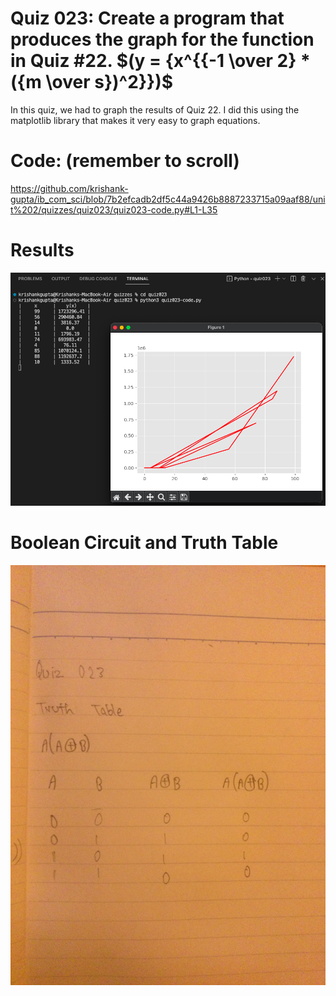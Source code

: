 # Quiz 023: Create a program that produces the graph for the function in Quiz #22. $(y = {x^{{-1 \over 2} * ({m \over s})^2}})$

In this quiz, we had to graph the results of Quiz 22. I did this using the matplotlib library that makes it very easy to graph equations. 

# Code: (remember to scroll)

https://github.com/krishank-gupta/ib_com_sci/blob/7b2efcadb2df5c44a9426b8887233715a09aaf88/unit%202/quizzes/quiz023/quiz023-code.py#L1-L35

# Results

![quiz023-results](./quiz023-results.png)

# Boolean Circuit and Truth Table

![quiz023-circuit](./quiz023-circuit.png)